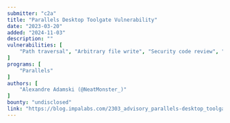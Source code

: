 ```yaml
---
submitter: "c2a"
title: "Parallels Desktop Toolgate Vulnerability"
date: "2023-03-20"
added: "2024-11-03"
description: ""
vulnerabilities: [
    "Path traversal", "Arbitrary file write", "Security code review", "Thick client"
]
programs: [
    "Parallels"
]
authors: [
    "Alexandre Adamski (@NeatMonster_)"
]
bounty: "undisclosed"
link: "https://blog.impalabs.com/2303_advisory_parallels-desktop_toolgate.html"
---
```




